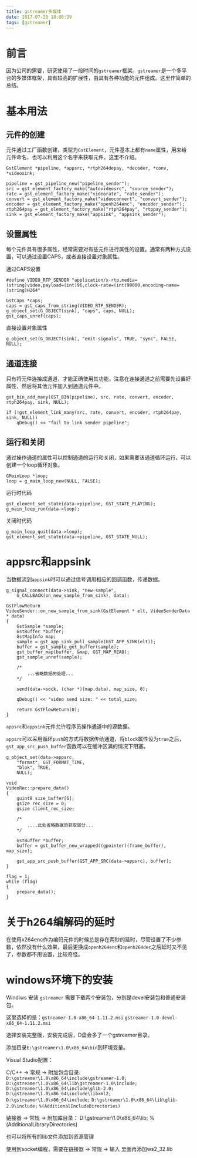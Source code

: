 ```yaml
---
title: gstreamer多媒体
date: 2017-07-20 18:06:39
tags: [gstreamer]
---
```


# 前言

因为公司的需要，研究使用了一段时间的`gstreamer`框架。`gstreamer`是一个多平台的多媒体框架，具有较高的扩展性，由具有各种功能的元件组成。这里作简单的总结。

# 基本用法

## 元件的创建

元件通过工厂函数创建，类型为`GstElement`，元件基本上都有`name`属性，用来给元件命名，也可以利用这个名字来获取元件，这里不介绍。

```
GstElement *pipeline, *appsrc, *rtph264depay, *decoder, *conv, *videosink;

pipeline = gst_pipeline_new("pipeline_sender");
src = gst_element_factory_make("autovideosrc", "source_sender");
rate = gst_element_factory_make("videorate", "rate_sender");
convert = gst_element_factory_make("videoconvert", "convert_sender");
encoder = gst_element_factory_make("openh264enc", "encoder_sender");
rtph264pay = gst_element_factory_make("rtph264pay", "rtppay_sender");
sink = gst_element_factory_make("appsink", "appsink_sender");
```

## 设置属性

每个元件具有很多属性，经常需要对有些元件进行属性的设置。通常有两种方式设置，可以通过设置CAPS，或者直接设置对象属性。

通过CAPS设置

```
#define VIDEO_RTP_SENDER "application/x-rtp,media=(string)video,payload=(int)96,clock-rate=(int)90000,encoding-name=(string)H264"

GstCaps *caps;
caps = gst_caps_from_string(VIDEO_RTP_SENDER);
g_object_set(G_OBJECT(sink), "caps", caps, NULL);
gst_caps_unref(caps);
```

直接设置对象属性

```
g_object_set(G_OBJECT(sink), "emit-signals", TRUE, "sync", FALSE, NULL);
```

## 通道连接

只有将元件连接成通道，才能正确使用其功能，注意在连接通道之前需要先设置好属性，然后将其他元件加入到通道元件中。

```
gst_bin_add_many(GST_BIN(pipeline), src, rate, convert, encoder, rtph264pay, sink, NULL);

if (!gst_element_link_many(src, rate, convert, encoder, rtph264pay, sink, NULL))
	qDebug() << "fail to link sender pipeline";
```

## 运行和关闭

通过操作通道的属性可以控制通道的运行和关闭，如果需要该通道循环运行，可以创建一个loop循环对象。

```
GMainLoop *loop;
loop = g_main_loop_new(NULL, FALSE);
```

运行时代码

```
gst_element_set_state(data->pipeline, GST_STATE_PLAYING);
g_main_loop_run(data->loop);
```

关闭时代码

```
g_main_loop_quit(data->loop);
gst_element_set_state(data->pipeline, GST_STATE_NULL);
```

# appsrc和appsink

当数据流到`appsink`时可以通过信号调用相应的回调函数，传递数据。

```
g_signal_connect(data->sink, "new-sample",
	G_CALLBACK(on_new_sample_from_sink), data);

GstFlowReturn 
VideoSender::on_new_sample_from_sink(GstElement * elt, VideoSenderData * data)
{
	GstSample *sample;
	GstBuffer *buffer;
	GstMapInfo map;
	sample = gst_app_sink_pull_sample(GST_APP_SINK(elt));
	buffer = gst_sample_get_buffer(sample);
	gst_buffer_map(buffer, &map, GST_MAP_READ);
	gst_sample_unref(sample);

	/*
		...省略数据的处理...
	*/

	send(data->sock, (char *)(map.data), map_size, 0);

	qDebug() << "video send size: " << total_size;

	return GstFlowReturn(0);
}
```


`appsrc`和`appsink`元件允许程序员操作通道中的源数据。

`appsrc`可以采用循环`push`的方式将数据传给通道，将`block`属性设为`true`之后，`gst_app_src_push_buffer`函数可以在缓冲区满的情况下阻塞。

```
g_object_set(data->appsrc,
	"format", GST_FORMAT_TIME,
	"blok", TRUE,
	NULL);

void
VideoRec::prepare_data()
{
	guint8 size_buffer[6];
	gsize rec_size = 0;
	gsize client_rec_size;

	/*
		....此处省略数据的获取部分...
	*/

	GstBuffer *buffer;
	buffer = gst_buffer_new_wrapped((gpointer)(frame_buffer), map_size);

	gst_app_src_push_buffer(GST_APP_SRC(data->appsrc), buffer);
}

flag = 1;
while (flag)
{
	prepare_data();
}
```

# 关于h264编解码的延时

在使用x264enc作为编码元件的时候总是存在两秒的延时，尽管设置了不少参数，依然没有什么效果，最后更换成`openh264enc`和`openh264dec`之后延时又不见了，参数都不用设置，比较奇怪。

# windows环境下的安装

Windiws 安装 `gstreamer` 需要下载两个安装包，分别是devel安装包和普通安装包。

这里选择的是：`gstreamer-1.0-x86_64-1.11.2.msi`
	      `gstreamer-1.0-devel-x86_64-1.11.2.msi`

选择安装完整版，安装完成后，D盘会多了一个gstreamer目录。

添加目录`E:\gstreamer\1.0\x86_64\bin`到环境变量。

Visual Studio配置：

C/C++ -> 常规 -> 附加包含目录:
`D:\gstreamer\1.0\x86_64\include\gstreamer-1.0;`
`D:\gstreamer\1.0\x86_64\lib\gstreamer-1.0\include;`
`D:\gstreamer\1.0\x86_64\include\glib-2.0;`
`D:\gstreamer\1.0\x86_64\include\libxml2;`
`D:\gstreamer\1.0\x86_64\include;`
`D:\gstreamer\1.0\x86_64\lib\glib-2.0\include;`
`%(AdditionalIncludeDirectories)`

链接器 -> 常规 -> 附加库目录：
D:\gstreamer\1.0\x86_64\lib;
%(AdditionalLibraryDirectories)

也可以将所有的lib文件添加到资源管理

使用到socket编程，需要在链接器 -> 常规 -> 输入 里面再添加ws2_32.lib
